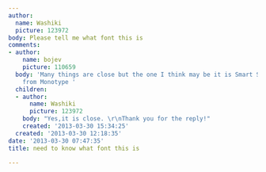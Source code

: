 ```yaml
---
author:
  name: Washiki
  picture: 123972
body: Please tell me what font this is
comments:
- author:
    name: bojev
    picture: 110659
  body: 'Many things are close but the one I think may be it is Smart Sans (Bold)
    from Monotype '
  children:
  - author:
      name: Washiki
      picture: 123972
    body: "Yes,it is close. \r\nThank you for the reply!"
    created: '2013-03-30 15:34:25'
  created: '2013-03-30 12:18:35'
date: '2013-03-30 07:47:35'
title: need to know what font this is

---
```

